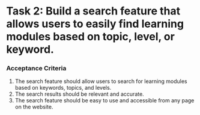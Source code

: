# Task 2: Build a search feature that allows users to easily find learning modules based on topic, level, or keyword.

### Acceptance Criteria

1. The search feature should allow users to search for learning modules based on keywords, topics, and levels.
2. The search results should be relevant and accurate.
3. The search feature should be easy to use and accessible from any page on the website.